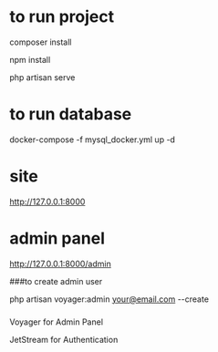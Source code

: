 # to run project

composer install

npm install

php artisan serve

# to run database

docker-compose -f mysql_docker.yml up -d

# site 

http://127.0.0.1:8000

# admin panel

http://127.0.0.1:8000/admin

###to create admin user

php artisan voyager:admin your@email.com --create

###

Voyager for Admin Panel

JetStream for Authentication 
